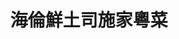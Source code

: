 ---
title: "海倫鮮土司施家粵菜"
description: "海倫鮮土司施家粵菜"
layout: shop
keywords:
  - 美食競賽
  - 台灣美食
  - 美食精選
datePublished: "2025-06-30"
dateModified: "2025-07-03"
city: "台北市"
district: "大安區"
address: "台北市大安區浦城街9-4號"
phone: "0930612789"
geo: "25.024700948829437, 121.52720306195057"
google_map: "https://maps.app.goo.gl/upKYDbHcZoHWYhZU9"
footinder: "https://footinder.com.tw/%E5%8F%B0%E5%8C%97%E5%B8%82%E5%A4%A7%E5%AE%89%E5%8D%80/362101/"
official: "https://www.facebook.com/aluenbaker"
award:
  - name: "500盤"
    year: "2024"
    entries:
      - dishes:
          - "馬友鹹魚蒸肉餅"
          - "懷舊陳皮牛肉"
          - "砂鍋雲吞雞"
          - "水磨芝麻糊"

---